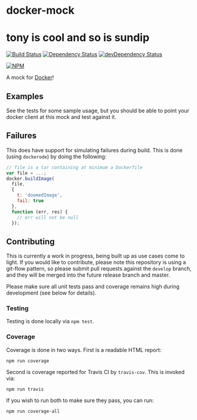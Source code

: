 # docker-mock 
# tony is cool and so is sundip

[![Build Status](https://travis-ci.org/Runnable/docker-mock.svg?branch=master)](https://travis-ci.org/Runnable/docker-mock) [![Dependency Status](https://david-dm.org/Runnable/docker-mock.svg)](https://david-dm.org/Runnable/docker-mock) [![devDependency Status](https://david-dm.org/Runnable/docker-mock/dev-status.svg)](https://david-dm.org/Runnable/docker-mock#info=devDependencies)

[![NPM](https://nodei.co/npm/docker-mock.png?compact=true)](https://nodei.co/npm/docker-mock/)

A mock for [Docker](http://docker.io)!

## Examples

See the tests for some sample usage, but you should be able to point your docker client at this mock and test against it.

## Failures

This does have support for simulating failures during build. This is done (using `dockerode`) by doing the following:

```javascript
// file is a tar containing at minimum a Dockerfile
var file = ...;
docker.buildImage(
  file,
  {
    t: 'doomedImage',
    fail: true
  },
  function (err, res) {
    // err will not be null
  });
```

## Contributing

This is currently a work in progress, being built up as use cases come to light. If you would like to contribute, please note this repository is using a git-flow pattern, so please submit pull requests against the `develop` branch, and they will be merged into the future release branch and master.

Please make sure all unit tests pass and coverage remains high during development (see below for details).

### Testing

Testing is done locally via `npm test`.

### Coverage

Coverage is done in two ways. First is a readable HTML report:

`npm run coverage`

Second is coverage reported for Travis CI by `travis-cov`. This is invoked via:

`npm run travis`

If you wish to run both to make sure they pass, you can run:

`npm run coverage-all`

